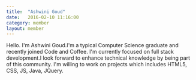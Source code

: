 ```yaml
---
title:  "Ashwini Goud"
date:   2016-02-10 11:16:00
category: member
layout: member
---
```


Hello. I'm Ashwini Goud.I'm a typical Computer Science graduate and recently joined Code and Coffee.
I'm currently focused on full stack development.I look forward to enhance technical knowledge by being part of this community.
I'm willing to work on projects which includes HTML5, CSS, JS, Java, JQuery.
